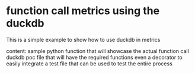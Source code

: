 # function call metrics using the duckdb 

This is a simple example to show how to use duckdb in metrics

content:
sample python function that will showcase the actual function call
duckdb poc file that will have the required functions even a decorator to easily integrate
a test file that can be used to test the entire process
